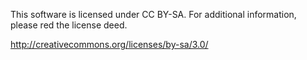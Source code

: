 This software is licensed under CC BY-SA.
For additional information, please red the license deed.

http://creativecommons.org/licenses/by-sa/3.0/
